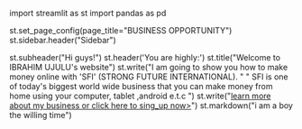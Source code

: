 import streamlit as st
import pandas as pd

st.set_page_config(page_title="BUSINESS OPPORTUNITY")
st.sidebar.header("Sidebar")

st.subheader("Hi guys!")
st.header('You are highly:')
st.title("Welcome to IBRAHIM UJULU's website")
st.write("I am going to show you how to make money online with 'SFI' (STRONG FUTURE INTERNATIONAL). " 
         " SFI is one of today's biggest world wide business that you can make money from home using your computer, tablet ,android e.t.c ")
st.write("[learn more about my business or click here to sing_up now>](https://www.sfi4.com/21751728/FREE)")
st.markdown("i am a boy the willing time")
